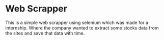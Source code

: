 # Web Scrapper
This is a simple web scrapper using selenium which was made for a internship. Where the company wanted to extract some stocks data from the sites and save that data with time.
